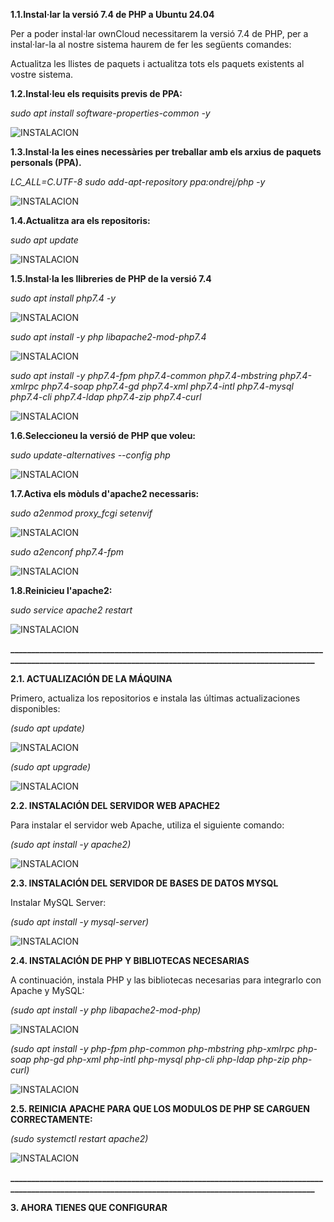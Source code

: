 **1.1.Instal·lar la versió 7.4 de PHP a Ubuntu 24.04**

Per a poder instal·lar ownCloud necessitarem la versió 7.4 de PHP, per a instal·lar-la al nostre sistema haurem de fer les següents comandes:

Actualitza les llistes de paquets i actualitza tots els paquets existents al vostre sistema.

**1.2.Instal·leu els requisits previs de PPA:**

*sudo apt install software-properties-common -y*

![INSTALACION](FOTONES08.png)


**1.3.Instal·la les eines necessàries per treballar amb els arxius de paquets personals (PPA).**

*LC_ALL=C.UTF-8 sudo add-apt-repository ppa:ondrej/php -y*

![INSTALACION](FOTONES09.png)


**1.4.Actualitza ara els repositoris:**

*sudo apt update*

![INSTALACION](FOTONES10.png)


**1.5.Instal·la les llibreries de PHP de la versió 7.4**

*sudo apt install php7.4 -y*

![INSTALACION](FOTONES11.png)


*sudo apt install -y php libapache2-mod-php7.4*

![INSTALACION](FOTONES12.png)


*sudo apt install -y php7.4-fpm php7.4-common php7.4-mbstring php7.4-xmlrpc php7.4-soap php7.4-gd php7.4-xml php7.4-intl php7.4-mysql php7.4-cli php7.4-ldap php7.4-zip php7.4-curl*

![INSTALACION](FOTONES13.png)


**1.6.Seleccioneu la versió de PHP que voleu:**

*sudo update-alternatives --config php*

![INSTALACION](FOTONES14.png)


**1.7.Activa els mòduls d'apache2 necessaris:**

*sudo a2enmod proxy_fcgi setenvif*

![INSTALACION](FOTONES15.png)


*sudo a2enconf php7.4-fpm*

![INSTALACION](FOTONES16.png)


**1.8.Reinicieu l'apache2:**

*sudo service apache2 restart*

![INSTALACION](FOTONES17.png)


**____________________________________________________________________________________________________________________________________________________**

**2.1. ACTUALIZACIÓN DE LA MÁQUINA**

Primero, actualiza los repositorios e instala las últimas actualizaciones disponibles:

*(sudo apt update)*

![INSTALACION](FOTONES01.png)


*(sudo apt upgrade)*

![INSTALACION](FOTONES02.png)


**2.2. INSTALACIÓN DEL SERVIDOR WEB APACHE2**

Para instalar el servidor web Apache, utiliza el siguiente comando:

*(sudo apt install -y apache2)*

![INSTALACION](FOTONES03.png)


**2.3. INSTALACIÓN DEL SERVIDOR DE BASES DE DATOS MYSQL**

Instalar MySQL Server:

*(sudo apt install -y mysql-server)*

![INSTALACION](FOTONES04.png)


**2.4. INSTALACIÓN DE PHP Y BIBLIOTECAS NECESARIAS**

A continuación, instala PHP y las bibliotecas necesarias para integrarlo con Apache y MySQL:

*(sudo apt install -y php libapache2-mod-php)*

![INSTALACION](FOTONES05.png)


*(sudo apt install -y php-fpm php-common php-mbstring php-xmlrpc php-soap php-gd php-xml php-intl php-mysql php-cli php-ldap php-zip php-curl)*

![INSTALACION](FOTONES06.png)


**2.5. REINICIA APACHE PARA QUE LOS MODULOS DE PHP SE CARGUEN CORRECTAMENTE:**

*(sudo systemctl restart apache2)*

![INSTALACION](FOTONES07.png)


**____________________________________________________________________________________________________________________________________________________**

**3. AHORA TIENES QUE CONFIGURAR**
